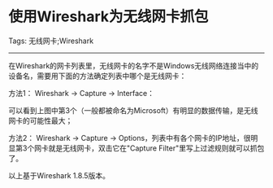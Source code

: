 # 使用Wireshark为无线网卡抓包
Tags: 无线网卡;Wireshark

------

在Wireshark的网卡列表里，无线网卡的名字不是Windows无线网络连接当中的设备名，需要用下面的方法确定列表中哪个是无线网卡：

 

方法1： Wireshark -> Capture -> Interface：

 

 

可以看到上图中第3个（一般都被命名为Microsoft）有明显的数据传输，是无线网卡的可能性最大；

 

方法2： Wireshark -> Capture -> Options，列表中有各个网卡的IP地址，很明显第3个网卡就是无线网卡，双击它在"Capture Filter"里写上过滤规则就可以抓包了。

 

 

以上基于Wireshark 1.8.5版本。